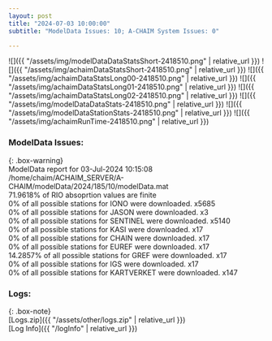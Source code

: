```yaml
---
layout: post
title: "2024-07-03 10:00:00"
subtitle: "ModelData Issues: 10; A-CHAIM System Issues: 0"

---
```


![]({{ "/assets/img/modelDataDataStatsShort-2418510.png" | relative_url }})
![]({{ "/assets/img/achaimDataStatsShort-2418510.png" | relative_url }})
![]({{ "/assets/img/achaimDataStatsLong00-2418510.png" | relative_url }})
![]({{ "/assets/img/achaimDataStatsLong01-2418510.png" | relative_url }})
![]({{ "/assets/img/achaimDataStatsLong02-2418510.png" | relative_url }})
![]({{ "/assets/img/modelDataDataStats-2418510.png" | relative_url }})
![]({{ "/assets/img/modelDataStationStats-2418510.png" | relative_url }})
![]({{ "/assets/img/achaimRunTime-2418510.png" | relative_url }})


### ModelData Issues:  
  
{: .box-warning}  
 ModelData report for 03-Jul-2024 10:15:08   
 /home/chaim/ACHAIM_SERVER/A-CHAIM/modelData/2024/185/10/modelData.mat   
 71.9618% of RIO absoprtion values are finite   
 0% of all possible stations for IONO were downloaded. x5685   
 0% of all possible stations for JASON were downloaded. x3   
 0% of all possible stations for SENTINEL were downloaded. x5140   
 0% of all possible stations for KASI were downloaded. x17   
 0% of all possible stations for CHAIN were downloaded. x17   
 0% of all possible stations for EUREF were downloaded. x17   
 14.2857% of all possible stations for GREF were downloaded. x17   
 0% of all possible stations for IGS were downloaded. x17   
 0% of all possible stations for KARTVERKET were downloaded. x147   
  


### Logs:  
  
{: .box-note}  
[Logs.zip]({{ "/assets/other/logs.zip" | relative_url }})  
[Log Info]({{ "/logInfo" | relative_url }})  

